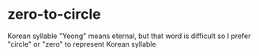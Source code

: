 # zero-to-circle
Korean syllable "Yeong" means eternal, but that word is difficult so I prefer "circle" or "zero" to represent Korean syllable

